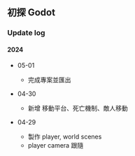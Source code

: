 ## 初探 Godot

### Update log
#### 2024
 - 05-01
   - 完成專案並匯出

 - 04-30
   - 新增 移動平台、死亡機制、敵人移動

 - 04-29
   - 製作 player, world scenes
   - player camera 跟隨